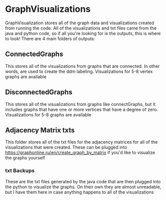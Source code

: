 # GraphVisualizations

GraphVisualization stores all of the graph data and visualizations created from running the code. All of the visualizations and txt files came from the java and python code, so if all you're looking for is the outputs, this is where to look! There are 4 main folders of outputs:

## ConnectedGraphs
This stores all of the visualizations from graphs that are connected. In other words, are used to create the ddm labeling. Visualizations for 5-8 vertex graphs are available

## DisconnectedGraphs
This stores all of the visualizations from graphs like connectGraphs, but it includes graphs that have one or more vertices that have a degree of zero. Visualizations for 5-8 graphs are available

## Adjacency Matrix txts
This folder stores all of the txt files for the adjacency matrices for all of the visualizations that were created. These can be plugged into https://graphonline.ru/en/create_graph_by_matrix if you'd like to visualize the graphs yourself

### txt Backups
These are the txt files generated by the java code that are then plugged into the python to visualize the graphs. On their own they are almost unreadable, but I have them here in case anything happens to all of the visualizations
